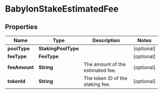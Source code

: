 

# BabylonStakeEstimatedFee


## Properties

| Name | Type | Description | Notes |
|------------ | ------------- | ------------- | -------------|
|**poolType** | **StakingPoolType** |  |  [optional] |
|**feeType** | **FeeType** |  |  [optional] |
|**feeAmount** | **String** | The amount of the estimated fee. |  [optional] |
|**tokenId** | **String** | The token ID of the staking fee. |  [optional] |



